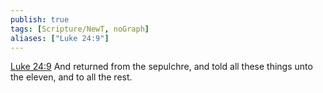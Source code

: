 ```yaml
---
publish: true
tags: [Scripture/NewT, noGraph]
aliases: ["Luke 24:9"]
---
```

[Luke 24:9](https://churchofjesuschrist.org/study/scriptures/nt/luke/24?lang=eng&id=p9#p9) And returned from the sepulchre, and told all these things unto the eleven, and to all the rest.
